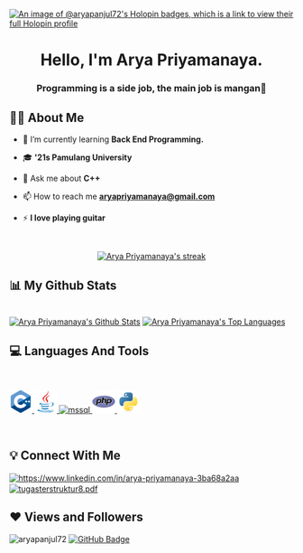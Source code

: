 [![An image of @aryapanjul72's Holopin badges, which is a link to view their full Holopin profile](https://holopin.me/aryapanjul72)](https://holopin.io/@aryapanjul72)

<h1 align="center">Hello, I'm Arya Priyamanaya.</h1>
<h3 align="center">Programming is a side job, the main job is mangan🍕</h3>

## 🙋‍♂️ About Me
- 🌱 I’m currently learning **Back End Programming.**
  
- 🎓 **'21s Pamulang University**

- 💬 Ask me about **C++**

- 📫 How to reach me **aryapriyamanaya@gmail.com**

- ⚡ **I love playing guitar**

<br/>

<p align="center">
    <a href="https://github.com/aryapanjul72/github-readme-streak-stats">
        <img title="🔥 Get streak stats for your profile at git.io/streak-stats" alt="Arya Priyamanaya's streak" src="https://github-readme-streak-stats.herokuapp.com/?user=aryapanjul72&theme=black-ice&hide_border=true&stroke=0000&background=060A0CD0"/></a>
   
</p>

## 📊 My Github Stats
<br/>
<a href="https://github.com/aryapanjul72/github-readme-stats"><img alt="Arya Priyamanaya's Github Stats" src="https://github-readme-stats.vercel.app/api?username=aryapanjul72&show_icons=true&count_private=true&theme=react&hide_border=true&bg_color=0D1117" /></a>
 <a href="https://github.com/aryapanjul72/github-readme-stats"><img alt="Arya Priyamanaya's Top Languages" src="https://github-readme-stats.vercel.app/api/top-langs/?username=aryapanjul72&langs_count=8&count_private=true&layout=compact&theme=react&hide_border=true&bg_color=0D1117" /></a>
<br/>

## 💻 Languages And Tools
<br/>
<p align="left"> <a href="https://www.w3schools.com/cpp/" target="_blank" rel="noreferrer"> <img src="https://raw.githubusercontent.com/devicons/devicon/master/icons/cplusplus/cplusplus-original.svg" alt="cplusplus" width="40" height="40"/> </a> <a href="https://www.java.com" target="_blank" rel="noreferrer"> <img src="https://raw.githubusercontent.com/devicons/devicon/master/icons/java/java-original.svg" alt="java" width="40" height="40"/> </a> <a href="https://www.microsoft.com/en-us/sql-server" target="_blank" rel="noreferrer"> <img src="https://www.svgrepo.com/show/303229/microsoft-sql-server-logo.svg" alt="mssql" width="40" height="40"/> </a> <a href="https://www.php.net" target="_blank" rel="noreferrer"> <img src="https://raw.githubusercontent.com/devicons/devicon/master/icons/php/php-original.svg" alt="php" width="40" height="40"/> </a> <a href="https://www.python.org" target="_blank" rel="noreferrer"> <img src="https://raw.githubusercontent.com/devicons/devicon/master/icons/python/python-original.svg" alt="python" width="40" height="40"/> </a> </p>
<br/>

## 💡 Connect With Me
<p align="left">
<a href="https://linkedin.com/in/https://www.linkedin.com/in/arya-priyamanaya-3ba68a2aa" target="blank"><img align="center" src="https://raw.githubusercontent.com/rahuldkjain/github-profile-readme-generator/master/src/images/icons/Social/linked-in-alt.svg" alt="https://www.linkedin.com/in/arya-priyamanaya-3ba68a2aa" height="30" width="40" /></a>
<a href="https://instagram.com/tugasterstruktur8.pdf" target="blank"><img align="center" src="https://raw.githubusercontent.com/rahuldkjain/github-profile-readme-generator/master/src/images/icons/Social/instagram.svg" alt="tugasterstruktur8.pdf" height="30" width="40" /></a>
</p>

## ❤ Views and Followers
<a align="left"> <img src="https://komarev.com/ghpvc/?username=aryapanjul72&label=Profile%20views&color=0e75b6&style=flat" alt="aryapanjul72" /> </a>
<a href="https://github.com/aryapanjul72?tab=followers"><img src="https://img.shields.io/github/followers/aryapanjul72?label=Followers&style=social" alt="GitHub Badge"></a>

